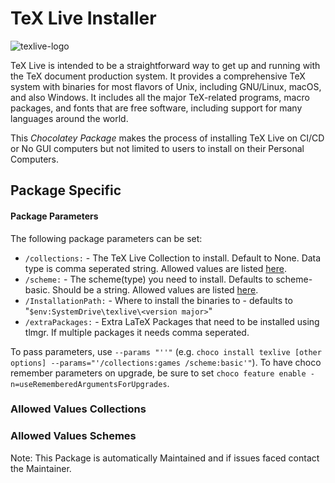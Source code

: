 # TeX Live Installer

![texlive-logo](https://cdn.jsdelivr.net/gh/naveen521kk/chocolatey-texlive@master/texlive/texlive.svg)

TeX Live is intended to be a straightforward way to get up and running with the TeX document production system. It provides a comprehensive TeX system with binaries for most flavors of Unix, including GNU/Linux, macOS, and also Windows. It includes all the major TeX-related programs, macro packages, and fonts that are free software, including support for many languages around the world.

This _Chocolatey Package_ makes the process of installing TeX Live on CI/CD or No GUI computers but not limited to users to install on their Personal Computers.

## Package Specific

#### Package Parameters

The following package parameters can be set:

- `/collections:` - The TeX Live Collection to install. Default to None. Data type is comma seperated string. Allowed values are listed [here](#allowed-values-collections).
- `/scheme:` - The scheme(type) you need to install. Defaults to scheme-basic. Should be a string. Allowed values are listed [here](#allowed-values-schemes).
- `/InstallationPath:` - Where to install the binaries to - defaults to "`$env:SystemDrive\texlive\<version major>`"
- `/extraPackages:` - Extra LaTeX Packages that need to be installed using tlmgr. If multiple packages it needs comma seperated.

To pass parameters, use `--params "''"` (e.g. `choco install texlive [other options] --params="'/collections:games /scheme:basic'"`).
To have choco remember parameters on upgrade, be sure to set `choco feature enable -n=useRememberedArgumentsForUpgrades`.

### Allowed Values Collections

<!--To be automatically filled.-->
<!--collections Start-->

<!--collections End-->

### Allowed Values Schemes

<!--To be automatically filled.-->
<!--schemes Start-->

<!--schemes End-->

Note: This Package is automatically Maintained and if issues faced contact the Maintainer.
